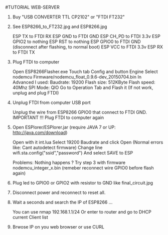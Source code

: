 #TUTORIAL WEB-SERVER

1) Buy "USB CONVERTER TTL CP2102" or "FTDI FT232"

2) See ESP8266_to_FT232.jpg and ESP8266.jpg

	ESP TX to FTDI RX
	ESP GND to FTDI GND
	ESP CH_PD to FTDI 3.3v
	ESP GPIO2 to nothing
	ESP RST to nothing
	ESP GPIO0 to FTDI GND (disconnect after flashing, to normal boot)
	ESP VCC to FTDI 3.3v
	ESP RX to FTDI TX

3) Plug FTDI to computer

	Open ESP8266Flasher.exe
	Touch tab Config and button Engine
	Select nodemcu Firmware/nodemcu_float_0.9.6-dev_20150704.bin
	In Advanced I used:
		Baudrate: 19200
		Flash size: 512KByte
		Flash speed: 40Mhz
		SPI Mode: QIO
	Go to Operation Tab and Flash it (If not work, unplug and plug FTDI)

4) Unplug FTDI from computer USB port

	Unplug the wire from ESP8266 GPIO0 that connect to FTDI GND. IMPORTANT !!!
	Plug FTDI to computer again

5) Open ESPlorer/ESPlorer.jar (require JAVA 7 or UP: http://java.com/download)
	
	Open with it int.lua
	Select 19200 Baudrate and click Open (Normal errors like: Cant autodetect firmware) 
	Change line wifi.sta.config("ssid","password")
	And select SAVE to ESP

	Problems: Nothing happens ? Try step 3 with firmware nodemcu_integer_x.bin (remeber reconnect wire GPIO0 before flash again)

6) Plug led to GPIO0 or GPIO2 with resistor to GND like final_circuit.jpg

7) Disconnect power and reconnect to reset all.

8) Wait a seconds and search the IP of ESP8266 ...

	You can use nmap 192.168.1.1/24
	Or enter to router and go to DHCP current Client list

9) Brwose IP on you web browser or use CURL